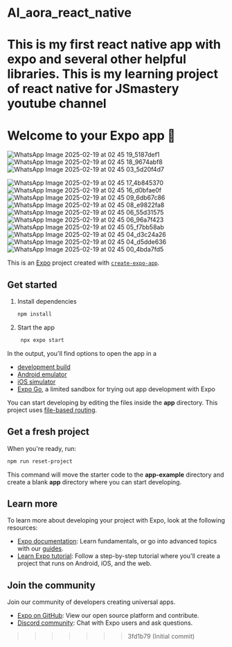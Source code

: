 # AI_aora_react_native
This is my first react native app with expo and several other helpful libraries.  This is my learning project of react native for JSmastery youtube channel
=======











# Welcome to your Expo app 👋

![WhatsApp Image 2025-02-19 at 02 45 19_5187def1](https://github.com/user-attachments/assets/ee0669a4-36fd-45e2-a98b-53c3d14aea47)
![WhatsApp Image 2025-02-19 at 02 45 18_9674abf8](https://github.com/user-attachments/assets/0029b515-562d-48df-9c66-496ff24bddb1)
![WhatsApp Image 2025-02-19 at 02 45 03_5d20f4d7](https://github.com/user-attachments/assets/941165fe-8d3f-4b38-8a41-8b6c7c97c3e0)

![WhatsApp Image 2025-02-19 at 02 45 17_4b845370](https://github.com/user-attachments/assets/756e060b-f495-4431-b0f8-085b1d6e1e15)
![WhatsApp Image 2025-02-19 at 02 45 16_d0bfae0f](https://github.com/user-attachments/assets/b83bb434-fe41-478e-83d7-097654d3e310)
![WhatsApp Image 2025-02-19 at 02 45 09_6db67c86](https://github.com/user-attachments/assets/789f2f82-7af8-471e-b513-a42c9ae5ce43)
![WhatsApp Image 2025-02-19 at 02 45 08_e9822fa8](https://github.com/user-attachments/assets/26971e3c-aefa-4a24-af8b-9cc20a22411c)
![WhatsApp Image 2025-02-19 at 02 45 06_55d31575](https://github.com/user-attachments/assets/348825e3-2053-441a-9af9-89fa96cbb322)
![WhatsApp Image 2025-02-19 at 02 45 06_96a7f423](https://github.com/user-attachments/assets/430210fb-40f6-4ef5-bdb7-f3f7e8e61d3a)
![WhatsApp Image 2025-02-19 at 02 45 05_f7bb58ab](https://github.com/user-attachments/assets/5e00b6f6-a260-46e5-ad80-e7e339f884f7)
![WhatsApp Image 2025-02-19 at 02 45 04_d3c24a26](https://github.com/user-attachments/assets/79da1706-a10d-40cf-9654-25fd4ba3018c)
![WhatsApp Image 2025-02-19 at 02 45 04_d5dde636](https://github.com/user-attachments/assets/2ce6810a-f7dc-49b3-9541-7f41e2f7843d)
![WhatsApp Image 2025-02-19 at 02 45 00_4bda7fd5](https://github.com/user-attachments/assets/eb96bda4-a9f1-4718-b16c-9038b90d874c)

This is an [Expo](https://expo.dev) project created with [`create-expo-app`](https://www.npmjs.com/package/create-expo-app).

## Get started

1. Install dependencies

   ```bash
   npm install
   ```

2. Start the app

   ```bash
    npx expo start
   ```

In the output, you'll find options to open the app in a

- [development build](https://docs.expo.dev/develop/development-builds/introduction/)
- [Android emulator](https://docs.expo.dev/workflow/android-studio-emulator/)
- [iOS simulator](https://docs.expo.dev/workflow/ios-simulator/)
- [Expo Go](https://expo.dev/go), a limited sandbox for trying out app development with Expo

You can start developing by editing the files inside the **app** directory. This project uses [file-based routing](https://docs.expo.dev/router/introduction).

## Get a fresh project

When you're ready, run:

```bash
npm run reset-project
```

This command will move the starter code to the **app-example** directory and create a blank **app** directory where you can start developing.

## Learn more

To learn more about developing your project with Expo, look at the following resources:

- [Expo documentation](https://docs.expo.dev/): Learn fundamentals, or go into advanced topics with our [guides](https://docs.expo.dev/guides).
- [Learn Expo tutorial](https://docs.expo.dev/tutorial/introduction/): Follow a step-by-step tutorial where you'll create a project that runs on Android, iOS, and the web.

## Join the community

Join our community of developers creating universal apps.

- [Expo on GitHub](https://github.com/expo/expo): View our open source platform and contribute.
- [Discord community](https://chat.expo.dev): Chat with Expo users and ask questions.
>>>>>>> 3fd1b79 (Initial commit)
